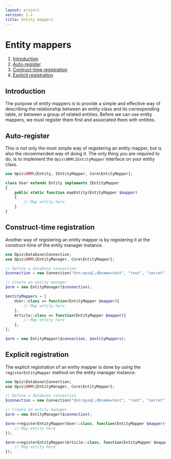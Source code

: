 ```yaml
---
layout: project
version: 1.x
title: Entity mappers
---
```

# Entity mappers

1. [Introduction](#introduction)
2. [Auto-register](#auto-register)
3. [Contruct-time registration](#construct-time-registration)
4. [Explicit registration](#explicit-registration)

## Introduction
 
The purpose of entity mappers is to provide a simple and effective way 
of describing the relationship between an entity class and its corresponding table, 
or between a group of related entities.
Before we can use entity mappers, we must register them first and associated them
with entities.

## Auto-register

This is not only the most simple way of registering an entity mapper, but is also the
recommended way of doing it. The only thing you are required to do, is to implement the
`Opis\ORM\IEntityMapper` interface on your entity class.

```php
use Opis\ORM\{Entity, IEntityMapper, Core\EntityMapper};

class User extends Entity implements IEntityMapper
{
    public static function mapEntity(EntityMapper $mapper)
    {
        // Map entity here
    }
}
```

## Construct-time registration

Another way of registering an entity mapper is by registering it at the construct-time of the 
entity manager instance.

```php
use Opis\Database\Connection;
use Opis\ORM\{EntityManager, Core\EntityMapper};

// Define a database connection
$connection = new Connection("dsn:mysql;dbname=test", "root", "secret");

// Create an entity manager
$orm = new EntityManager($connection);

$entityMappers = [
    User::class => function(EntityMapper $mapper){
        // Map entity here
    },
    Article::class => function(EntityMapper $mapper){
        // Map entity here
    },
];

$orm = new EntityMapper($connection, $entityMappers);
```

## Explicit registration

The explicit registration of an entity mapper is done by using the `registerEntityMapper` method on the
entity manager instance.

```php
use Opis\Database\Connection;
use Opis\ORM\{EntityManager, Core\EntityMapper};

// Define a database connection
$connection = new Connection("dsn:mysql;dbname=test", "root", "secret");

// Create an entity manager
$orm = new EntityManager($connection);

$orm->registerEntityMapper(User::class, function(EntityMapper $mapper){
    // Map entity here
});

$orm->registerEntityMapper(Article::class, function(EntityMapper $mapper){
    // Map entity here
});
```